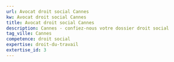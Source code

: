 ```yaml
---
url: Avocat droit social Cannes
kw: Avocat droit social Cannes
title: Avocat droit social Cannes
description: Cannes - confiez-nous votre dossier droit social
tag_ville: Cannes
competence: droit social
expertise: droit-du-travail
extertise_id: 3
---
```

